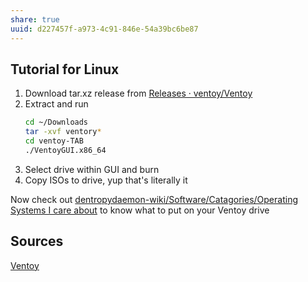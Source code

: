 ```yaml
---
share: true
uuid: d227457f-a973-4c91-846e-54a39bc6be87
---
```


## Tutorial for Linux

1. Download tar.xz release from [Releases · ventoy/Ventoy](https://github.com/ventoy/Ventoy/releases)
2. Extract and run
	``` bash
	cd ~/Downloads
	tar -xvf ventory*
	cd ventoy-TAB
	./VentoyGUI.x86_64
	```
3. Select drive within GUI and burn
4. Copy ISOs to drive, yup that's literally it

Now check out [dentropydaemon-wiki/Software/Catagories/Operating Systems I care about](/undefined) to know what to put on your Ventoy drive

## Sources
[Ventoy](https://www.ventoy.net/en/index.html)